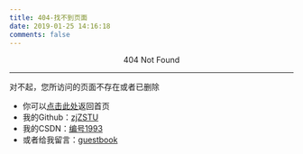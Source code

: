 ```yaml
---
title: 404-找不到页面
date: 2019-01-25 14:16:18
comments: false
---
```


<center>404 Not Found</center>

---

对不起，您所访问的页面不存在或者已删除
* 你可以[点击此处](https://www.zhujian.tech)返回首页
* 我的Github：[zjZSTU](https://github.com/zjZSTU)
* 我的CSDN：[编号1993](https://blog.csdn.net/u012005313)  
* 或者给我留言：[guestbook](https://github.com/zjZSTU/guestbook)

<script type="text/javascript" src="//qzonestyle.gtimg.cn/qzone/hybrid/app/404/search_children.js" charset="utf-8" homePageUrl="/" homePageName="回到我的主页"></script> 

